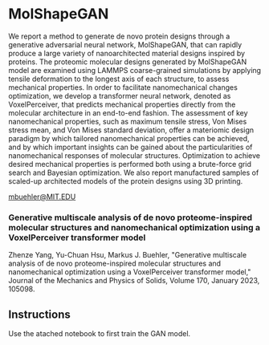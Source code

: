 # MolShapeGAN

We report a method to generate de novo protein designs through a generative adversarial neural network, MolShapeGAN, that can rapidly produce a large variety of nanoarchitected material designs inspired by proteins. The proteomic molecular designs generated by MolShapeGAN model are examined using LAMMPS coarse-grained simulations by applying tensile deformation to the longest axis of each structure, to assess mechanical properties. In order to facilitate nanomechanical changes optimization, we develop a transformer neural network, denoted as VoxelPerceiver, that predicts mechanical properties directly from the molecular architecture in an end-to-end fashion. The assessment of key nanomechanical properties, such as maximum tensile stress, Von Mises stress mean, and Von Mises standard deviation, offer a materiomic design paradigm by which tailored nanomechanical properties can be achieved, and by which important insights can be gained about the particularities of nanomechanical responses of molecular structures. Optimization to achieve desired mechanical properties is performed both using a brute-force grid search and Bayesian optimization. We also report manufactured samples of scaled-up architected models of the protein designs using 3D printing.

mbuehler@MIT.EDU

### Generative multiscale analysis of de novo proteome-inspired molecular structures and nanomechanical optimization using a VoxelPerceiver transformer model

Zhenze Yang, Yu-Chuan Hsu, Markus J. Buehler, "Generative multiscale analysis of de novo proteome-inspired molecular structures and nanomechanical optimization using a VoxelPerceiver transformer model," Journal of the Mechanics and Physics of Solids, Volume 170, January 2023, 105098.

## Instructions

Use the atached notebook to first train the GAN model. 
